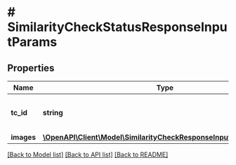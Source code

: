 # # SimilarityCheckStatusResponseInputParams

## Properties

Name | Type | Description | Notes
------------ | ------------- | ------------- | -------------
**tc_id** | **string** | Unique identifier of the Target Collection. | [optional]
**images** | [**\OpenAPI\Client\Model\SimilarityCheckResponseInputParamsImages[]**](SimilarityCheckResponseInputParamsImages.md) |  | [optional]

[[Back to Model list]](../../README.md#models) [[Back to API list]](../../README.md#endpoints) [[Back to README]](../../README.md)
